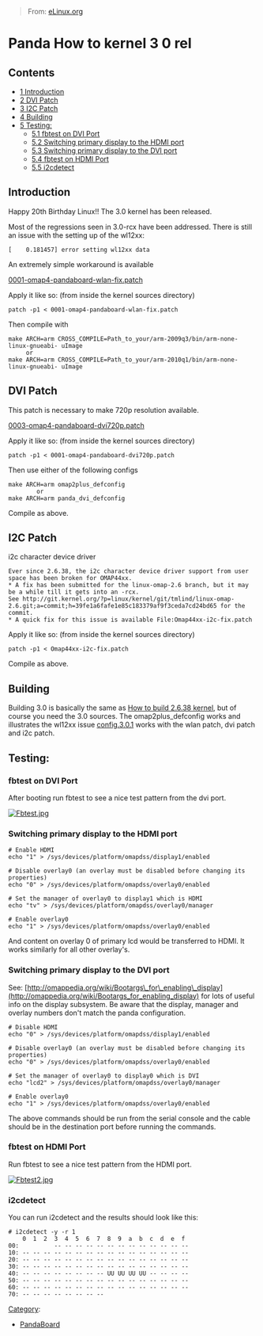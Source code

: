 > From: [eLinux.org](http://eLinux.org/Panda_How_to_kernel_3_0_rel "http://eLinux.org/Panda_How_to_kernel_3_0_rel")


# Panda How to kernel 3 0 rel



## Contents

-   [1 Introduction](#introduction)
-   [2 DVI Patch](#dvi-patch)
-   [3 I2C Patch](#i2c-patch)
-   [4 Building](#building)
-   [5 Testing:](#testing)
    -   [5.1 fbtest on DVI Port](#fbtest-on-dvi-port)
    -   [5.2 Switching primary display to the HDMI
        port](#switching-primary-display-to-the-hdmi-port)
    -   [5.3 Switching primary display to the DVI
        port](#switching-primary-display-to-the-dvi-port)
    -   [5.4 fbtest on HDMI Port](#fbtest-on-hdmi-port)
    -   [5.5 i2cdetect](#i2cdetect)

## Introduction

Happy 20th Birthday Linux!! The 3.0 kernel has been released.

Most of the regressions seen in 3.0-rcx have been addressed. There is
still an issue with the setting up of the wl12xx:

    [    0.181457] error setting wl12xx data

An extremely simple workaround is available

[0001-omap4-pandaboard-wlan-fix.patch](http://eLinux.org/images/8/87/0001-omap4-pandaboard-wlan-fix.patch "0001-omap4-pandaboard-wlan-fix.patch")

Apply it like so: (from inside the kernel sources directory)

    patch -p1 < 0001-omap4-pandaboard-wlan-fix.patch

Then compile with

    make ARCH=arm CROSS_COMPILE=Path_to_your/arm-2009q3/bin/arm-none-linux-gnueabi- uImage
         or
    make ARCH=arm CROSS_COMPILE=Path_to_your/arm-2010q1/bin/arm-none-linux-gnueabi- uImage

## DVI Patch

This patch is necessary to make 720p resolution available.

[0003-omap4-pandaboard-dvi720p.patch](http://eLinux.org/images/d/d4/0003-omap4-pandaboard-dvi720p.patch "0003-omap4-pandaboard-dvi720p.patch")

Apply it like so: (from inside the kernel sources directory)

    patch -p1 < 0001-omap4-pandaboard-dvi720p.patch

Then use either of the following configs

    make ARCH=arm omap2plus_defconfig
            or
    make ARCH=arm panda_dvi_defconfig

Compile as above.

## I2C Patch

i2c character device driver

    Ever since 2.6.38, the i2c character device driver support from user space has been broken for OMAP44xx.
    * A fix has been submitted for the linux-omap-2.6 branch, but it may be a while till it gets into an -rcx.
    See http://git.kernel.org/?p=linux/kernel/git/tmlind/linux-omap-2.6.git;a=commit;h=39fe1a6fafe1e85c183379af9f3ceda7cd24bd65 for the commit.
    * A quick fix for this issue is available File:Omap44xx-i2c-fix.patch

Apply it like so: (from inside the kernel sources directory)

    patch -p1 < Omap44xx-i2c-fix.patch

Compile as above.

## Building

Building 3.0 is basically the same as [How to build 2.6.38
kernel](http://eLinux.org/Panda_How_to_kernel_2_6_38 "Panda How to kernel 2 6 38"), but
of course you need the 3.0 sources. The omap2plus\_defconfig works and
illustrates the wl12xx issue
[config.3.0.1](http://eLinux.org/images/e/e2/Config.3.0.1 "Config.3.0.1") works with the
wlan patch, dvi patch and i2c patch.

## Testing:

### fbtest on DVI Port

After booting run fbtest to see a nice test pattern from the dvi port.

[![Fbtest.jpg](http://eLinux.org/images/thumb/b/bc/Fbtest.jpg/240px-Fbtest.jpg)](http://eLinux.org/File:Fbtest.jpg)

### Switching primary display to the HDMI port

    # Enable HDMI
    echo "1" > /sys/devices/platform/omapdss/display1/enabled

    # Disable overlay0 (an overlay must be disabled before changing its properties)
    echo "0" > /sys/devices/platform/omapdss/overlay0/enabled

    # Set the manager of overlay0 to display1 which is HDMI
    echo "tv" > /sys/devices/platform/omapdss/overlay0/manager

    # Enable overlay0
    echo "1" > /sys/devices/platform/omapdss/overlay0/enabled

And content on overlay 0 of primary lcd would be transferred to HDMI. It
works similarly for all other overlay's.

### Switching primary display to the DVI port

See:
[http://omappedia.org/wiki/Bootargs\_for\_enabling\_display](http://omappedia.org/wiki/Bootargs_for_enabling_display)
for lots of useful info on the display subsystem. Be aware that the
display, manager and overlay numbers don't match the panda
configuration.

    # Disable HDMI
    echo "0" > /sys/devices/platform/omapdss/display1/enabled

    # Disable overlay0 (an overlay must be disabled before changing its properties)
    echo "0" > /sys/devices/platform/omapdss/overlay0/enabled

    # Set the manager of overlay0 to display0 which is DVI
    echo "lcd2" > /sys/devices/platform/omapdss/overlay0/manager

    # Enable overlay0
    echo "1" > /sys/devices/platform/omapdss/overlay0/enabled

The above commands should be run from the serial console and the cable
should be in the destination port before running the commands.

### fbtest on HDMI Port

Run fbtest to see a nice test pattern from the HDMI port.

[![Fbtest2.jpg](http://eLinux.org/images/thumb/3/34/Fbtest2.jpg/240px-Fbtest2.jpg)](http://eLinux.org/File:Fbtest2.jpg)

### i2cdetect

You can run i2cdetect and the results should look like this:

    # i2cdetect -y -r 1
        0  1  2  3  4  5  6  7  8  9  a  b  c  d  e  f
    00:          -- -- -- -- -- -- -- -- -- -- -- -- --
    10: -- -- -- -- -- -- -- -- -- -- -- -- -- -- -- --
    20: -- -- -- -- -- -- -- -- -- -- -- -- -- -- -- --
    30: -- -- -- -- -- -- -- -- -- -- -- -- -- -- -- --
    40: -- -- -- -- -- -- -- -- UU UU UU UU -- -- -- --
    50: -- -- -- -- -- -- -- -- -- -- -- -- -- -- -- --
    60: -- -- -- -- -- -- -- -- -- -- -- -- -- -- -- --
    70: -- -- -- -- -- -- -- --


[Category](http://eLinux.org/Special:Categories "Special:Categories"):

-   [PandaBoard](http://eLinux.org/Category:PandaBoard "Category:PandaBoard")

